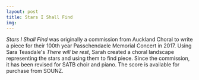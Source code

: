 ```yaml
---
layout: post
title: Stars I Shall Find
img: 
---
```


*Stars I Shall Find* was originally a commission from Auckland Choral to write a piece for their 100th year Passchendaele Memorial Concert in 2017. Using Sara Teasdale's *There will be rest*, Sarah created a choral landscape representing the stars and using them to find piece. 
Since the commission, it has been revised for SATB choir and piano. The score is available for purchase from SOUNZ. 